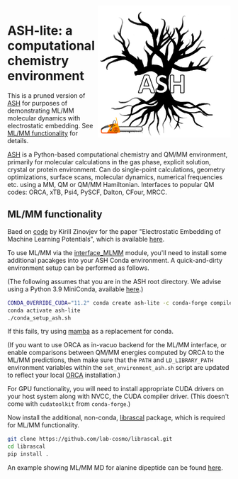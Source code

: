 <img src="ash-simple-logo-letterbig.png" alt="drawing" width="300" align="right"/>

# ASH-lite: a computational chemistry environment

This is a pruned version of [ASH](https://github.com/RagnarB83/ash) for purposes of demonstrating ML/MM
molecular dynamics with electrostatic embedding. See
[ML/MM functionality](#mlmm-functionality) for details.

[ASH](https://github.com/RagnarB83/ash) is a Python-based computational chemistry and QM/MM environment, primarily for molecular calculations in the gas phase, explicit solution, crystal or
protein environment. Can do single-point calculations, geometry optimizations,
surface scans, molecular dynamics, numerical frequencies etc. using a MM, QM
or QM/MM Hamiltonian.  Interfaces to popular QM codes: ORCA, xTB, Psi4,
PySCF, Dalton, CFour, MRCC.

## ML/MM functionality

Baed on [code](https://github.com/emedio/embedding) by Kirill Zinovjev for the paper
"Electrostatic Embedding of Machine Learning Potentials", which is available
[here](https://chemrxiv.org/engage/chemrxiv/article-details/6317807d49042a7e1ccde60f).

To use ML/MM via the [interface_MLMM](interfaces/interface_MLMM.py) module, you'll need to install some
additional pacakges into your ASH Conda environment. A quick-and-dirty
environment setup can be performed as follows.

(The following assumes that you are in the ASH root directory. We advise
using a Python 3.9 MiniConda, available [here](https://repo.anaconda.com/miniconda/Miniconda3-py39_4.12.0-Linux-x86_64.sh).)

```sh
CONDA_OVERRIDE_CUDA="11.2" conda create ash-lite -c conda-forge compilers cudatoolkit=11.2 cudatoolkit-dev=11.2 eigen jax jaxlib=\*=cuda\* mdtraj openmm pytorch-gpu torchani
conda activate ash-lite
./conda_setup_ash.sh
```

If this fails, try using [mamba](https://github.com/mamba-org/mamba) as a replacement for conda.

(If you want to use ORCA as in-vacuo backend for the ML/MM interface, or enable
comparisons between QM/MM energies computed by ORCA to the ML/MM predictions,
then make sure that the `PATH` and `LD_LIBRARY_PATH` environment variables within
the `set_environment_ash.sh` script are updated to reflect your local [ORCA](https://www.orcasoftware.de/tutorials_orca/) installation.)

For GPU functionality, you will need to install appropriate CUDA drivers on
your host system along with NVCC, the CUDA compiler driver. (This doesn't come
with `cudatoolkit` from `conda-forge`.)

Now install the additional, non-conda, [librascal](https://github.com/lab-cosmo/librascal) package, which is required for ML/MM functionality.

```sh
git clone https://github.com/lab-cosmo/librascal.git
cd librascal
pip install .
```

An example showing ML/MM MD for alanine dipeptide can be found
[here](examples/mlmm_examples/mlmm_md.py).
